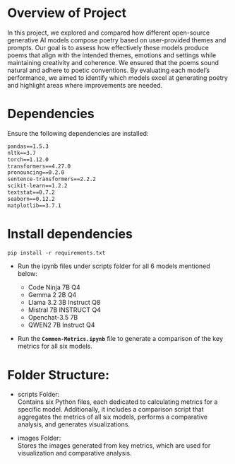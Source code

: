 # Overview of Project
In this project, we explored and compared how different open-source generative AI models compose poetry based on user-provided themes and prompts. Our goal is to assess how effectively these models produce poems that align with the intended themes, emotions and settings while maintaining creativity and coherence. We ensured that the poems sound natural and adhere to poetic conventions. By evaluating each model’s performance, we aimed to identify which models excel at generating poetry and highlight areas where improvements are needed.


# Dependencies
Ensure the following dependencies are installed:

```markdown
pandas==1.5.3
nltk==3.7
torch==1.12.0
transformers==4.27.0
pronouncing==0.2.0
sentence-transformers==2.2.2
scikit-learn==1.2.2
textstat==0.7.2
seaborn==0.12.2
matplotlib==3.7.1
```

# Install dependencies
```markdown
pip install -r requirements.txt
```
- Run the ipynb files under scripts folder for all 6 models mentioned below:  
  - Code Ninja 7B Q4	
  - Gemma 2 2B Q4	
  - Llama 3.2 3B Instruct Q8	
  - Mistral 7B INSTRUCT Q4	
  - Openchat-3.5 7B		
  - QWEN2 7B Instruct Q4

- Run the **`Common-Metrics.ipynb`** file to generate a comparison of the key metrics for all six models.

# Folder Structure:
- scripts Folder:  
Contains six Python files, each dedicated to calculating metrics for a specific model. Additionally, it includes a comparison script that aggregates the metrics of all six models, performs a comparative analysis, and generates visualizations.  

- images Folder:  
Stores the images generated from key metrics, which are used for visualization and comparative analysis.

